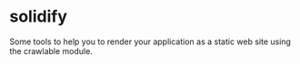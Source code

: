 solidify
========

Some tools to help you to render your application as a static web site using the crawlable module.
